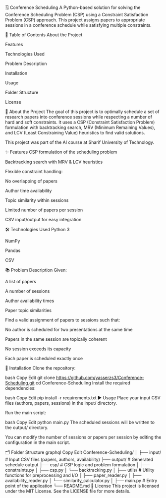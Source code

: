🗓️ Conference Scheduling
A Python-based solution for solving the Conference Scheduling Problem (CSP) using a Constraint Satisfaction Problem (CSP) approach. This project assigns papers to appropriate sessions in a conference schedule while satisfying multiple constraints.

📌 Table of Contents
About the Project

Features

Technologies Used

Problem Description

Installation

Usage

Folder Structure

License

📖 About the Project
The goal of this project is to optimally schedule a set of research papers into conference sessions while respecting a number of hard and soft constraints. It uses a CSP (Constraint Satisfaction Problem) formulation with backtracking search, MRV (Minimum Remaining Values), and LCV (Least Constraining Value) heuristics to find valid solutions.

This project was part of the AI course at Sharif University of Technology.

✨ Features
CSP formulation of the scheduling problem

Backtracking search with MRV & LCV heuristics

Flexible constraint handling:

No overlapping of papers

Author time availability

Topic similarity within sessions

Limited number of papers per session

CSV input/output for easy integration

🛠 Technologies Used
Python 3

NumPy

Pandas

CSV

📚 Problem Description
Given:

A list of papers

A number of sessions

Author availability times

Paper topic similarities

Find a valid assignment of papers to sessions such that:

No author is scheduled for two presentations at the same time

Papers in the same session are topically coherent

No session exceeds its capacity

Each paper is scheduled exactly once

🚀 Installation
Clone the repository:

bash
Copy
Edit
git clone https://github.com/yasserzs3/Conference-Scheduling.git
cd Conference-Scheduling
Install the required dependencies:

bash
Copy
Edit
pip install -r requirements.txt
▶️ Usage
Place your input CSV files (authors, papers, sessions) in the input/ directory.

Run the main script:

bash
Copy
Edit
python main.py
The scheduled sessions will be written to the output/ directory.

You can modify the number of sessions or papers per session by editing the configuration in the main script.

🗂 Folder Structure
graphql
Copy
Edit
Conference-Scheduling/
│
├── input/                   # Input CSV files (papers, authors, availability)
├── output/                  # Generated schedule output
├── csp/                     # CSP logic and problem formulation
│   ├── constraints.py
│   ├── csp.py
│   └── backtracking.py
│
├── utils/                   # Utility functions for preprocessing and I/O
│   ├── paper_reader.py
│   ├── availability_reader.py
│   └── similarity_calculator.py
│
├── main.py                  # Entry point of the application
└── README.md
📄 License
This project is licensed under the MIT License. See the LICENSE file for more details.

